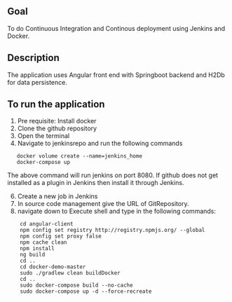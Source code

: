 ## Goal
To do Continuous  Integration and Continous deployment using Jenkins and Docker.

## Description
The application uses Angular front end with Springboot backend and H2Db for data persistence.

## To run the application
1. Pre requisite: Install docker
2. Clone the github repository
3. Open the terminal
4. Navigate to jenkinsrepo and run the following commands
```
   docker volume create --name=jenkins_home
   docker-compose up
```
The above  command will run jenkins on port 8080.
If github does not get installed as a plugin in Jenkins then install it through Jenkins.

6. Create a new job in Jenkins
7. In source code management   give  the URL of GitRepository.
8. navigate down to Execute shell and type in the following commands:
```
	cd angular-client
	npm config set registry http://registry.npmjs.org/ --global	
	npm config set proxy false
	npm cache clean
	npm install
	ng build	
	cd ..
	cd docker-demo-master
	sudo ./gradlew clean buildDocker	
	cd ..
	sudo docker-compose build --no-cache
	sudo docker-compose up -d --force-recreate
```	
	





